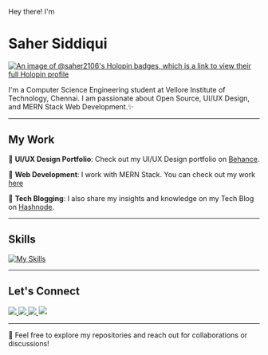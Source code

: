 
<p>Hey there!  I'm</p>
<h1><strong>Saher Siddiqui</strong></h1>

[![An image of @saher2106's Holopin badges, which is a link to view their full Holopin profile](https://holopin.me/saher2106)](https://holopin.io/@saher2106)

I'm a Computer Science Engineering student at Vellore Institute of Technology, Chennai.
I am passionate about Open Source, UI/UX Design, and MERN Stack Web Development.✨

---

## My Work

🎨 **UI/UX Design Portfolio**: Check out my UI/UX Design portfolio on [Behance](https://www.behance.net/siddiquisaher). 

🚀 **Web Development**: I work with MERN Stack. You can check out my work [here](https://saher2106.github.io/BS-JS-TASK/)

📝 **Tech Blogging**: I also share my insights and knowledge on my Tech Blog on [Hashnode](https://saher.hashnode.dev/). 


---
## Skills

[![My Skills](https://skillicons.dev/icons?i=html,css,bootstrap,react,express,mongodb,javascript,jquery,vscode,nodejs,figma,c,cpp,r,mysql,mongodb,github,aws&theme=dark&perline=9)](https://skillicons.dev)

---
## Let's Connect
<p>
  <a href="[www.linkedin.com/in/saher-siddiqui-400886217](https://www.linkedin.com/in/saher-siddiqui-400886217/)">
    <img src="https://img.shields.io/badge/-LinkedIn-0077B5?style=flat&logo=Linkedin&logoColor=white"/>
  </a>
  <a href="https://saher.hashnode.dev/">
    <img src="https://img.shields.io/badge/-Hashnode-2962FF?style=flat&logo=Hashnode&logoColor=white"/>
  </a>
  <a href="https://www.behance.net/siddiquisaher">
    <img src="https://img.shields.io/badge/-Behance-1769FF?style=flat&logo=Behance&logoColor=white"/>
  </a>
    <a href="https://github.com/saher2106">
      <img src="https://img.shields.io/badge/-GitHub-000000?style=flat&logo=GitHub&logoColor=white" style="border: 1px solid white;"/>
  </a>
</p>

---

🤝 Feel free to explore my repositories and reach out for collaborations or discussions!


